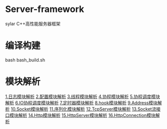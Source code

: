 # Server-framework
sylar C++高性能服务器框架

# 编译构建
bash bash_build.sh

# 模块解析
[1.日志模块解析](https://juejin.cn/post/7241821748211777593)
[2.配置模块解析](https://juejin.cn/post/7241826575951953957)
[3.线程模块解析](https://juejin.cn/post/7241842830887878714)
[4.协程模块解析](https://juejin.cn/post/7241818703457140793)
[5.协程调度模块解析](https://juejin.cn/post/7241830754057551931)
[6.IO协程调度模块解析](https://juejin.cn/post/7241842830888288314)
[7.定时器模块解析](https://juejin.cn/post/7241835342897610813)
[8.hook模块解析](https://juejin.cn/post/7241838768016474172)
[9.Address模块解析](https://juejin.cn/post/7241845362327240760)
[10.Socket模块解析](https://juejin.cn/post/7241835342897758269)
[11.序列化模块解析](https://juejin.cn/post/7241846256287694904)
[12.TcpServer模块解析](https://juejin.cn/post/7241835342898102333)
[13.Socket流接口模块解析](https://juejin.cn/post/7241845362327633976)
[14.Http模块解析](https://juejin.cn/post/7241846256288006200)
[15.HttpServer模块解析](https://juejin.cn/post/7241838768016949308)
[16.HttpConnection模块解析](https://juejin.cn/post/7241835342898348093)
